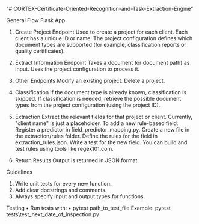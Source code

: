 "# CORTEX-Certificate-Oriented-Recognition-and-Task-Extraction-Engine" 

General Flow
Flask App
1. Create Project Endpoint
Used to create a project for each client.
Each client has a unique ID or name.
The project configuration defines which document types are supported (for example, classification reports or quality certificates).

2. Extract Information Endpoint
Takes a document (or document path) as input.
Uses the project configuration to process it.

3. Other Endpoints
Modify an existing project.
Delete a project.

4. Classification
If the document type is already known, classification is skipped.
If classification is needed, retrieve the possible document types from the project configuration (using the project ID).

5. Extraction
Extract the relevant fields for that project or client.
Currently, "client name" is just a placeholder.
To add a new rule-based field:
Register a predictor in field_predictor_mapping.py.
Create a new file in the extraction/rules folder.
Define the rules for the field in extraction_rules.json.
Write a test for the new field.
You can build and test rules using tools like regex101.com.

6. Return Results
Output is returned in JSON format.


Guidelines
1.	Write unit tests for every new function.
2.	Add clear docstrings and comments.
3.	Always specify input and output types for functions.


Testing
•	Run tests with:
•	pytest path_to_test_file
Example:
pytest tests\test_next_date_of_inspection.py

